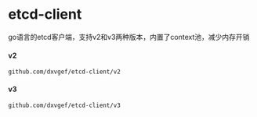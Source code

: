 # etcd-client
go语言的etcd客户端，支持v2和v3两种版本，内置了context池，减少内存开销

#### v2
```
github.com/dxvgef/etcd-client/v2
```

#### v3
```
github.com/dxvgef/etcd-client/v3
```